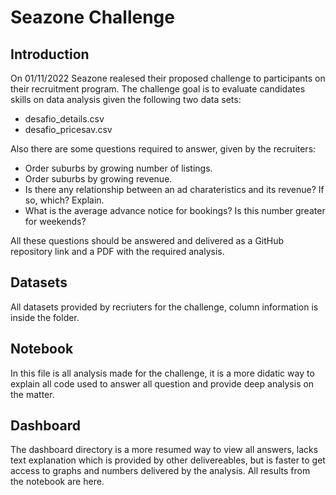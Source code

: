 # Seazone Challenge
## Introduction
On 01/11/2022 Seazone realesed their proposed challenge to participants on their recruitment program. The challenge goal is to evaluate candidates skills on data analysis given the following two data sets:
- desafio_details.csv
- desafio_pricesav.csv

Also there are some questions required to answer, given by the recruiters:
- Order suburbs by growing number of listings.
- Order suburbs by growing revenue.
- Is there any relationship between an ad charateristics and its revenue? If so, which? Explain.
- What is the average advance notice for bookings? Is this number greater for weekends?

All these questions should be answered and delivered as a GitHub repository link and a PDF with the required analysis.

## Datasets
All datasets provided by recriuters for the challenge, column information is inside the folder.

## Notebook
In this file is all analysis made for the challenge, it is a more didatic way to explain all code used to answer all question and provide deep analysis on the matter.

## Dashboard
The dashboard directory is a more resumed way to view all answers, lacks text explanation which is provided by other delivereables, but is faster to get access to graphs and numbers delivered by the analysis. All results from the notebook are here.
